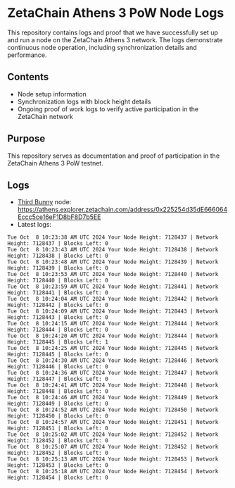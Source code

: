 # ZetaChain Athens 3 PoW Node Logs
This repository contains logs and proof that we have successfully set up and run a node on the ZetaChain Athens 3 network. The logs demonstrate continuous node operation, including synchronization details and performance.

## Contents
- Node setup information
- Synchronization logs with block height details
- Ongoing proof of work logs to verify active participation in the ZetaChain network

## Purpose
This repository serves as documentation and proof of participation in the ZetaChain Athens 3 PoW testnet.

## Logs

- [Third Bunny](https://thirdbunny.xyz/) node: https://athens.explorer.zetachain.com/address/0x225254d35dE666064Eccc5ce16eF1D8bF8D7b5EE
- Latest logs:
```
Tue Oct  8 10:23:38 AM UTC 2024 Your Node Height: 7128437 | Network Height: 7128437 | Blocks Left: 0
Tue Oct  8 10:23:43 AM UTC 2024 Your Node Height: 7128438 | Network Height: 7128438 | Blocks Left: 0
Tue Oct  8 10:23:48 AM UTC 2024 Your Node Height: 7128439 | Network Height: 7128439 | Blocks Left: 0
Tue Oct  8 10:23:53 AM UTC 2024 Your Node Height: 7128440 | Network Height: 7128440 | Blocks Left: 0
Tue Oct  8 10:23:59 AM UTC 2024 Your Node Height: 7128441 | Network Height: 7128441 | Blocks Left: 0
Tue Oct  8 10:24:04 AM UTC 2024 Your Node Height: 7128442 | Network Height: 7128442 | Blocks Left: 0
Tue Oct  8 10:24:09 AM UTC 2024 Your Node Height: 7128443 | Network Height: 7128443 | Blocks Left: 0
Tue Oct  8 10:24:15 AM UTC 2024 Your Node Height: 7128444 | Network Height: 7128444 | Blocks Left: 0
Tue Oct  8 10:24:20 AM UTC 2024 Your Node Height: 7128444 | Network Height: 7128445 | Blocks Left: 1
Tue Oct  8 10:24:25 AM UTC 2024 Your Node Height: 7128445 | Network Height: 7128445 | Blocks Left: 0
Tue Oct  8 10:24:30 AM UTC 2024 Your Node Height: 7128446 | Network Height: 7128446 | Blocks Left: 0
Tue Oct  8 10:24:36 AM UTC 2024 Your Node Height: 7128447 | Network Height: 7128447 | Blocks Left: 0
Tue Oct  8 10:24:41 AM UTC 2024 Your Node Height: 7128448 | Network Height: 7128448 | Blocks Left: 0
Tue Oct  8 10:24:46 AM UTC 2024 Your Node Height: 7128449 | Network Height: 7128449 | Blocks Left: 0
Tue Oct  8 10:24:52 AM UTC 2024 Your Node Height: 7128450 | Network Height: 7128450 | Blocks Left: 0
Tue Oct  8 10:24:57 AM UTC 2024 Your Node Height: 7128451 | Network Height: 7128451 | Blocks Left: 0
Tue Oct  8 10:25:02 AM UTC 2024 Your Node Height: 7128452 | Network Height: 7128452 | Blocks Left: 0
Tue Oct  8 10:25:07 AM UTC 2024 Your Node Height: 7128452 | Network Height: 7128452 | Blocks Left: 0
Tue Oct  8 10:25:13 AM UTC 2024 Your Node Height: 7128453 | Network Height: 7128453 | Blocks Left: 0
Tue Oct  8 10:25:18 AM UTC 2024 Your Node Height: 7128454 | Network Height: 7128454 | Blocks Left: 0
```
